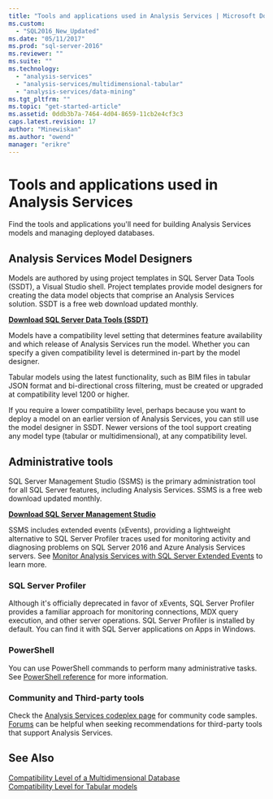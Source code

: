```yaml
---
title: "Tools and applications used in Analysis Services | Microsoft Docs"
ms.custom: 
  - "SQL2016_New_Updated"
ms.date: "05/11/2017"
ms.prod: "sql-server-2016"
ms.reviewer: ""
ms.suite: ""
ms.technology: 
  - "analysis-services"
  - "analysis-services/multidimensional-tabular"
  - "analysis-services/data-mining"
ms.tgt_pltfrm: ""
ms.topic: "get-started-article"
ms.assetid: 0ddb3b7a-7464-4d04-8659-11cb2e4cf3c3
caps.latest.revision: 17
author: "Minewiskan"
ms.author: "owend"
manager: "erikre"
---
```

# Tools and applications used in Analysis Services
  Find the tools and applications you'll need for building Analysis Services models and managing deployed databases.  
  
## Analysis Services Model Designers  
 Models are authored by using project templates in SQL Server Data Tools (SSDT), a Visual Studio shell. Project templates provide  model designers for creating the data model objects that comprise an Analysis Services solution. SSDT is a free web download updated monthly.

 **[Download SQL Server Data Tools (SSDT)](https://docs.microsoft.com/sql/ssdt/download-sql-server-data-tools-ssdt)** 
  
 Models have a compatibility level setting that determines feature availability and which release of Analysis Services run the model.  Whether you can specify a given compatibility level is determined in-part by the model designer.  
  
 Tabular models using the latest functionality, such as BIM files in tabular JSON format and bi-directional cross filtering, must be created or upgraded at compatibility level 1200 or higher.  
  
 If you require a lower compatibility level, perhaps because you want to deploy a model on an earlier version of Analysis Services, you can still use the model designer in SSDT. Newer versions of the tool support creating any model type (tabular or multidimensional), at any compatibility level.   

## Administrative tools  
  
 SQL Server Management Studio (SSMS) is the primary administration tool for all SQL Server features, including Analysis Services. SSMS is a free web download updated monthly. 
  
**[Download SQL Server Management Studio](/sql-docs/docs/ssms/download-sql-server-management-studio-ssms)** 
  
 SSMS includes extended events (xEvents), providing a lightweight alternative to SQL Server Profiler traces used for monitoring activity and diagnosing problems on SQL Server 2016 and Azure Analysis Services servers. See [Monitor Analysis Services with SQL Server Extended Events](../analysis-services/instances/monitor-analysis-services-with-sql-server-extended-events.md) to learn more.  
  
### SQL Server Profiler  
 Although it's officially deprecated in favor of xEvents, SQL Server Profiler provides a familiar approach for monitoring connections, MDX query execution, and other server operations. SQL Server Profiler is installed by default. You can find it with SQL Server applications on Apps in Windows.  
  
### PowerShell  
 You can use PowerShell commands to perform many administrative tasks. See [PowerShell reference](../analysis-services/powershell/analysis-services-powershell-reference.md) for more information.  
  
### Community and Third-party tools  
 Check the [Analysis Services codeplex page](http://sqlsrvanalysissrvcs.codeplex.com/) for community code samples. [Forums](http://social.msdn.microsoft.com/Forums/sqlserver/home?forum=sqlanalysisservices) can be helpful when seeking recommendations for third-party tools that support Analysis Services.  
  
## See Also  
 [Compatibility Level of a Multidimensional Database](../analysis-services/multidimensional-models/compatibility-level-of-a-multidimensional-database-analysis-services.md)   
 [Compatibility Level for Tabular models](../analysis-services/tabular-models/compatibility-level-for-tabular-models-in-analysis-services.md)  
  
  